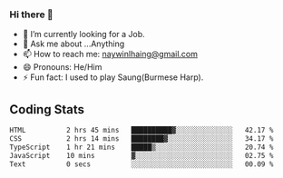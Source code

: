 ### Hi there 👋

- 🔭 I’m currently looking for a Job.
- 💬 Ask me about ...Anything
- 📫 How to reach me: naywinlhaing@gmail.com
- 😄 Pronouns: He/Him
- ⚡ Fun fact: I used to play Saung(Burmese Harp).


## Coding Stats
<!--START_SECTION:waka-->

```txt
HTML          2 hrs 45 mins   ██████████▓░░░░░░░░░░░░░░   42.17 %
CSS           2 hrs 14 mins   ████████▓░░░░░░░░░░░░░░░░   34.17 %
TypeScript    1 hr 21 mins    █████▒░░░░░░░░░░░░░░░░░░░   20.74 %
JavaScript    10 mins         ▓░░░░░░░░░░░░░░░░░░░░░░░░   02.75 %
Text          0 secs          ░░░░░░░░░░░░░░░░░░░░░░░░░   00.09 %
```

<!--END_SECTION:waka-->
